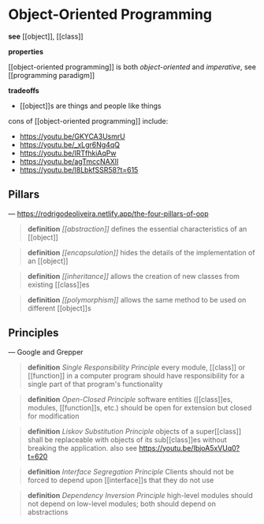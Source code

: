 # Object-Oriented Programming

**see** [[object]], [[class]]

**properties**

[[object-oriented programming]] is both _object-oriented_ and _imperative_, see [[programming paradigm]]

**tradeoffs**

- [[object]]s are things and people like things

cons of [[object-oriented programming]] include:

- <https://youtu.be/GKYCA3UsmrU>
- <https://youtu.be/_xLgr6Ng4qQ>
- <https://youtu.be/IRTfhkiAqPw>
- <https://youtu.be/agTmccNAXlI>
- <https://youtu.be/I8LbkfSSR58?t=615>

## Pillars

&mdash; <https://rodrigodeoliveira.netlify.app/the-four-pillars-of-oop>

> **definition** _[[abstraction]]_ defines the essential characteristics of an [[object]]

> **definition** _[[encapsulation]]_ hides the details of the implementation of an [[object]]

> **definition** _[[inheritance]]_ allows the creation of new classes from existing [[class]]es

> **definition** _[[polymorphism]]_ allows the same method to be used on different [[object]]s

## Principles

&mdash; Google and Grepper

> **definition** _Single Responsibility Principle_ every module, [[class]] or [[function]] in a computer program should have responsibility for a single part of that program's functionality

> **definition** _Open-Closed Principle_ software entities ([[class]]es, modules, [[function]]s, etc.) should be open for extension but closed for modification

> **definition** _Liskov Substitution Principle_ objects of a super[[class]] shall be replaceable with objects of its sub[[class]]es without breaking the application. also see <https://youtu.be/IbjoA5xVUq0?t=620>

> **definition** _Interface Segregation Principle_ Clients should not be forced to depend upon [[interface]]s that they do not use

> **definition** _Dependency Inversion Principle_ high-level modules should not depend on low-level modules; both should depend on abstractions
